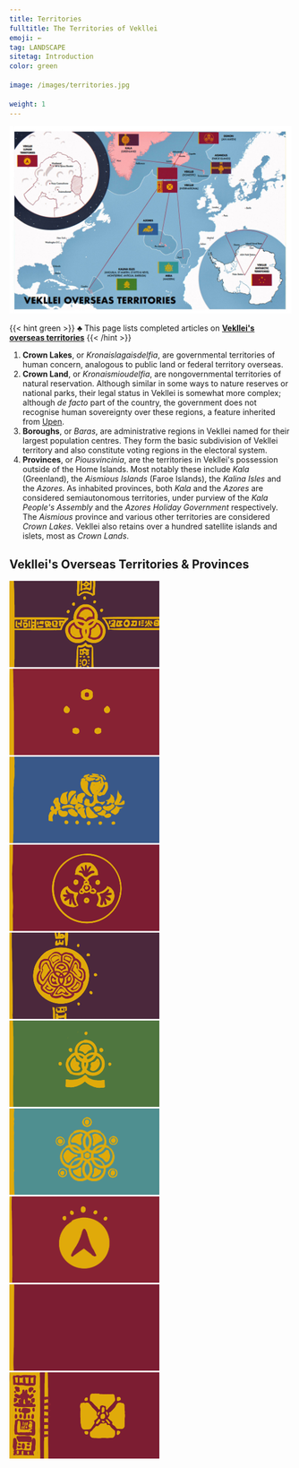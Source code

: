 ```yaml
---
title: Territories
fulltitle: The Territories of Vekllei
emoji: ←
tag: LANDSCAPE
sitetag: Introduction
color: green

image: /images/territories.jpg

weight: 1
---
```


![img](/images/territories.jpg)

{{< hint green >}}
♣ This page lists completed articles on [**Vekllei's**](/utopia/vekllei) [**overseas territories**](/utopia/vekllei/#administrative-divisions)
{{< /hint >}}

1. **Crown Lakes**, or *Kronaislagaisdelfia*, are governmental territories of human concern, analogous to public land or federal territory overseas.
2. **Crown Land**, or *Kronaismioudelfia*, are nongovernmental territories of natural reservation. Although similar in some ways to nature reserves or national parks, their legal status in Vekllei is somewhat more complex; although *de facto* part of the country, the government does not recognise human sovereignty over these regions, a feature inherited from [Upen](/utopia/vekllei/religion).
3. **Boroughs**, or *Baras*, are administrative regions in Vekllei named for their largest population centres. They form the basic subdivision of Vekllei territory and also constitute voting regions in the electoral system.
4. **Provinces**, or *Piousvincinia*, are the territories in Vekllei's possession outside of the Home Islands. Most notably these include *Kala* (Greenland), the *Aismious Islands* (Faroe Islands), the *Kalina Isles* and the *Azores*. As inhabited provinces, both *Kala* and the *Azores* are considered semiautonomous territories, under purview of the *Kala People's Assembly* and the *Azores Holiday Government* respectively. The *Aismious* province and various other territories are considered *Crown Lakes*. Vekllei also retains over a hundred satellite islands and islets, most as *Crown Lands*.

## Vekllei's Overseas Territories & Provinces

![img](/images/mastheads/flags/aismious.png)
![img](/images/mastheads/flags/antarctic.png)
![img](/images/mastheads/flags/azores.png)
![img](/images/mastheads/flags/demon.png)
![img](/images/mastheads/flags/kala.png)
![img](/images/mastheads/flags/kalina.png)
![img](/images/mastheads/flags/mira.png)
![img](/images/mastheads/flags/moon.png)
<a href="https://millmint.net/utopia/vekllei" rel="some text">![img](/images/mastheads/flags/vekllei-domestic.png)</a>
<a href="https://millmint.net/utopia/vekllei" rel="some text">![img](/images/mastheads/flags/vekllei-international.png)</a>

<style>
/* flags */
.row {
  display: flex;
  margin-left: auto;
  margin-right: auto;
}
.column {
  flex: 33.33%;
  padding: 5px;
}
@media (max-width: 1250px) {
  .row {
    display: none;
  }
}

}
</style>